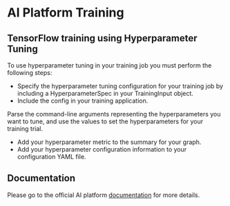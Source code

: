 # AI Platform Training

## TensorFlow training using Hyperparameter Tuning

To use hyperparameter tuning in your training job you must perform the following steps:

 - Specify the hyperparameter tuning configuration for your training job by
   including a HyperparameterSpec in your TrainingInput object.
 - Include the config in your training application.

Parse the command-line arguments representing the hyperparameters you want to
tune, and use the values to set the hyperparameters for your training trial.

 - Add your hyperparameter metric to the summary for your graph.
 - Add your hyperparameter configuration information to your configuration YAML file.

## Documentation

Please go to the official AI platform [documentation]((https://cloud.google.com/ml-engine/docs/tensorflow/using-hyperparameter-tuning)) for more details.